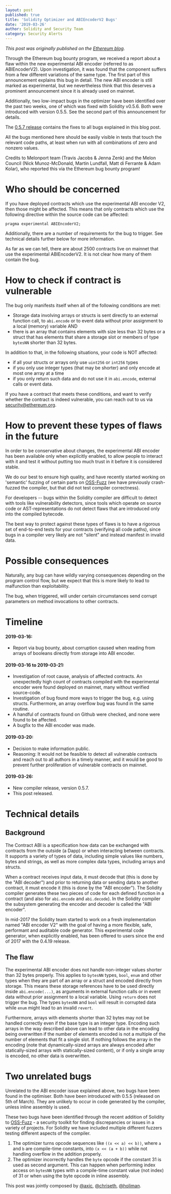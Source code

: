 ```yaml
---
layout: post
published: true
title: 'Solidity Optimizer and ABIEncoderV2 Bugs'
date: '2019-03-26'
author: Solidity and Security Team
category: Security Alerts
---
```


_This post was originally published on the [Ethereum blog](https://blog.ethereum.org/2019/03/26/solidity-optimizer-and-abiencoderv2-bug/)._

Through the Ethereum bug bounty program, we received a report about a flaw within the new experimental ABI encoder (referred to as ABIEncoderV2). Upon investigation, it was found that the component suffers from a few different variations of the same type. The first part of this announcement explains this bug in detail. The new ABI encoder is still marked as experimental, but we nevertheless think that this deserves a prominent announcement since it is already used on mainnet.

Additionally, two low-impact bugs in the optimizer have been identified over the past two weeks, one of which was fixed with Solidity v0.5.6. Both were introduced with version 0.5.5. See the second part of this announcement for details.

The [0.5.7 release](https://github.com/ethereum/solidity/releases/tag/v0.5.7) contains the fixes to all bugs explained in this blog post.

All the bugs mentioned here should be easily visible in tests that touch the relevant code paths, at least when run with all combinations of zero and nonzero values.

Credits to Melonport team (Travis Jacobs & Jenna Zenk) and the Melon Council (Nick Munoz-McDonald, Martin Lundfall, Matt di Ferrante & Adam Kolar), who reported this via the Ethereum bug bounty program!

# Who should be concerned

If you have deployed contracts which use the experimental ABI encoder V2, then those might be affected. This means that only contracts which use the following directive within the source code can be affected:

    pragma experimental ABIEncoderV2;

Additionally, there are a number of requirements for the bug to trigger. See technical details further below for more information.

As far as we can tell, there are about 2500 contracts live on mainnet that use the experimental ABIEncoderV2. It is not clear how many of them contain the bug.

# How to check if contract is vulnerable

The bug only manifests itself when all of the following conditions are met:

- Storage data involving arrays or structs is sent directly to an external function call, to `abi.encode` or to event data without prior assignment to a local (memory) variable AND
- there is an array that contains elements with size less than 32 bytes or a struct that has elements that share a storage slot or members of type `bytesNN` shorter than 32 bytes.

In addition to that, in the following situations, your code is NOT affected:

- if all your structs or arrays only use `uint256` or `int256` types
- if you only use integer types (that may be shorter) and only encode at most one array at a time
- if you only return such data and do not use it in `abi.encode`, external calls or event data.

If you have a contract that meets these conditions, and want to verify whether the contract is indeed vulnerable, you can reach out to us via security@ethereum.org.

# How to prevent these types of flaws in the future

In order to be conservative about changes, the experimental ABI encoder has been available only when explicitly enabled, to allow people to interact with it and test it without putting too much trust in it before it is considered stable.

We do our best to ensure high quality, and have recently started working on 'semantic' fuzzing of certain parts on [OSS-Fuzz](https://github.com/google/oss-fuzz) (we have previously crash-fuzzed the compiler, but that did not test compiler correctness).

For developers -- bugs within the Solidity compiler are difficult to detect with tools like vulnerability detectors, since tools which operate on source code or AST-representations do not detect flaws that are introduced only into the compiled bytecode.

The best way to protect against these types of flaws is to have a rigorous set of end-to-end tests for your contracts (verifying all code paths), since bugs in a compiler very likely are not "silent" and instead manifest in invalid data.

# Possible consequences

Naturally, any bug can have wildly varying consequences depending on the program control flow, but we expect that this is more likely to lead to malfunction than exploitability.

The bug, when triggered, will under certain circumstances send corrupt parameters on method invocations to other contracts.

# Timeline

#### 2019-03-16:

- Report via bug bounty, about corruption caused when reading from arrays of booleans directly from storage into ABI encoder.

#### 2019-03-16 to 2019-03-21:

- Investigation of root cause, analysis of affected contracts. An unexpectedly high count of contracts compiled with the experimental encoder were found deployed on mainnet, many without verified source-code.
- Investigation of bug found more ways to trigger the bug, e.g. using structs. Furthermore, an array overflow bug was found in the same routine.
- A handful of contracts found on Github were checked, and none were found to be affected.
- A bugfix to the ABI encoder was made.

#### 2019-03-20:

- Decision to make information public.
- Reasoning: It would not be feasible to detect all vulnerable contracts and reach out to all authors in a timely manner, and it would be good to prevent further proliferation of vulnerable contracts on mainnet.

#### 2019-03-26:

- New compiler release, version 0.5.7.
- This post released.

# Technical details

## Background

The Contract ABI is a specification how data can be exchanged with contracts from the outside (a Dapp) or when interacting between contracts. It supports a variety of types of data, including simple values like numbers, bytes and strings, as well as more complex data types, including arrays and structs.

When a contract receives input data, it must decode that (this is done by the "ABI decoder") and prior to returning data or sending data to another contract, it must encode it (this is done by the "ABI encoder"). The Solidity compiler generates these two pieces of code for each defined function in a contract (and also for `abi.encode` and `abi.decode`). In the Solidity compiler the subsystem generating the encoder and decoder is called the "ABI encoder".

In mid-2017 the Solidity team started to work on a fresh implementation named "ABI encoder V2" with the goal of having a more flexible, safe, performant and auditable code generator. This experimental code generator, when explicitly enabled, has been offered to users since the end of 2017 with the 0.4.19 release.

## The flaw

The experimental ABI encoder does not handle non-integer values shorter than 32 bytes properly. This applies to `bytesNN` types, `bool`, `enum` and other types when they are part of an array or a struct and encoded directly from storage. This means these storage references have to be used directly inside `abi.encode(...)`, as arguments in external function calls or in event data without prior assignment to a local variable. Using `return` does not trigger the bug. The types `bytesNN` and `bool` will result in corrupted data while `enum` might lead to an invalid `revert`.

Furthermore, arrays with elements shorter than 32 bytes may not be handled correctly even if the base type is an integer type. Encoding such arrays in the way described above can lead to other data in the encoding being overwritten if the number of elements encoded is not a multiple of the number of elements that fit a single slot. If nothing follows the array in the encoding (note that dynamically-sized arrays are always encoded after statically-sized arrays with statically-sized content), or if only a single array is encoded, no other data is overwritten.

# Two unrelated bugs

Unrelated to the ABI encoder issue explained above, two bugs have been found in the optimiser. Both have been introduced with 0.5.5 (released on 5th of March). They are unlikely to occur in code generated by the compiler, unless inline assembly is used.

These two bugs have been identified through the recent addition of Solidity to [OSS-Fuzz](https://github.com/google/oss-fuzz) - a security toolkit for finding discrepancies or issues in a variety of projects. For Solidity we have included multiple different fuzzers testing different aspects of the compiler.

1. The optimizer turns opcode sequences like `((x << a) << b))`, where `a` and `b` are compile-time constants, into `(x << (a + b))` while not handling overflow in the addition properly.
2. The optimizer incorrectly handles the `byte` opcode if the constant 31 is used as second argument. This can happen when performing index access on `bytesNN` types with a compile-time constant value (not index) of 31 or when using the byte opcode in inline assembly.

This post was jointly composed by [@axic](https://github.com/axic), [@chriseth](https://github.com/chriseth), [@holiman](https://github.com/holiman).
